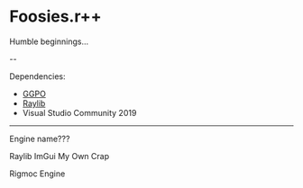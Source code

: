 # Foosies.r++

Humble beginnings...

--

Dependencies:

- [GGPO](http://ggpo.net/)
- [Raylib](https://www.raylib.com/)
- Visual Studio Community 2019

---

Engine name???

Raylib
ImGui
My Own Crap

Rigmoc Engine
